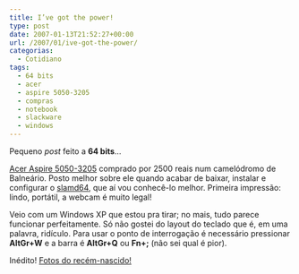 ```yaml
---
title: I’ve got the power!
type: post
date: 2007-01-13T21:52:27+00:00
url: /2007/01/ive-got-the-power/
categorias:
  - Cotidiano
tags:
  - 64 bits
  - acer
  - aspire 5050-3205
  - compras
  - notebook
  - slackware
  - windows
---
```


Pequeno _post_ feito a **64 bits**…

[Acer Aspire 5050-3205][1] comprado por 2500 reais num camelódromo de Balneário. Posto melhor sobre ele quando acabar de baixar, instalar e configurar o [slamd64][2], que aí vou conhecê-lo melhor. Primeira impressão: lindo, portátil, a webcam é muito legal!

Veio com um Windows XP que estou pra tirar; no mais, tudo parece funcionar perfeitamente. Só não gostei do layout do teclado que é, em uma palavra, ridículo. Para usar o ponto de interrogação é necessário pressionar **AltGr+W** e a barra é **AltGr+Q** ou **Fn+;** (não sei qual é pior).

Inédito! [Fotos do recém-nascido!][3]

[1]: /2007/01/acer-aspire-5050-3205/
[2]: http://www.slamd64.com/
[3]: http://www.flickr.com/photos/madeira/tags/aspire
